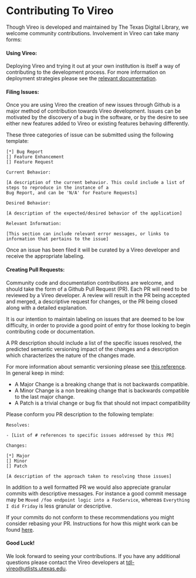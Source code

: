 # Contributing To Vireo

Though Vireo is developed and maintained by The Texas Digital Library, we welcome community contributions. Involvement in Vireo can take many forms:

#### Using Vireo: 

Deploying Vireo and trying it out at your own institution is itself a way of contributing to the development process. For more information on deployment strategies please see the [relevant documentation](https://github.com/TexasDigitalLibrary/Vireo/blob/master/README.md#production).
  
#### Filing Issues: 

Once you are using Vireo the creation of new issues through Github is a major method of contribution towards Vireo development. Issues can be motivated by the discovery of a bug in the software, or by the desire to see either new features added to Vireo or existing features behaving differently.

These three categories of issue can be submitted using the following template:

``` 
[*] Bug Report
[] Feature Enhancement
[] Feature Request

Current Behavior:

[A description of the current behavior. This could include a list of steps to reproduce in the instance of a 
Bug Report, and can be 'N/A' for Feature Requests]

Desired Behavior:

[A description of the expected/desired behavior of the application]

Relevant Information:

[This section can include relevant error messages, or links to information that pertains to the issue]

````

Once an issue has been filed it will be curated by a Vireo developer and receive the appropriate labeling.

#### Creating Pull Requests:

Community code and documentation contributions are welcome, and should take the form of a Github Pull Request (PR). Each PR will need to be reviewed by a Vireo developer. A review will result in the PR being accepted and merged, a descriptive request for changes, or the PR being closed along with a detailed explanation.

It is our intention to maintain labeling on issues that are deemed to be low difficulty, in order to provide a good point of entry for those looking to begin contributing code or documentation.

A PR description should include a list of the specific issues resolved, the predicted semantic versioning impact of the changes and a description which characterizes the nature of the changes made.

For more information about semantic versioning please see [this reference](https://semver.org/). In general keep in mind:

- A Major Change is a breaking change that is not backwards compatible.
- A Minor Change is a non breaking change that is backwards compatible to the last major change.
- A Patch is a trivial change or bug fix that should not impact compatibility

Please conform you PR description to the following template:

```
Resolves:

- [List of # references to specific issues addressed by this PR]

Changes:

[*] Major
[] Minor
[] Patch

[A description of the approach taken to resolving those issues]

```

In addition to a well formatted PR we would also appreciate granular commits with descriptive messages. For instance a good commit message may be `Moved /foo endpoint logic into a FooService`, whereas `Everything I did Friday` is less granular or descriptive.

If your commits do not conform to these recommendations you might consider rebasing your PR. Instructions for how this might work can be found [here](https://help.github.com/articles/about-git-rebase/).

#### Good Luck!

We look forward to seeing your contributions. If you have any additional questions please contact the Vireo developers at [tdl-vireo@utlists.utexas.edu]().